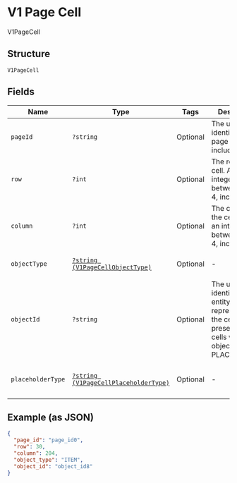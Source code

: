 
# V1 Page Cell

V1PageCell

## Structure

`V1PageCell`

## Fields

| Name | Type | Tags | Description | Getter | Setter |
|  --- | --- | --- | --- | --- | --- |
| `pageId` | `?string` | Optional | The unique identifier of the page the cell is included on. | getPageId(): ?string | setPageId(?string pageId): void |
| `row` | `?int` | Optional | The row of the cell. Always an integer between 0 and 4, inclusive. | getRow(): ?int | setRow(?int row): void |
| `column` | `?int` | Optional | The column of the cell. Always an integer between 0 and 4, inclusive. | getColumn(): ?int | setColumn(?int column): void |
| `objectType` | [`?string (V1PageCellObjectType)`](/doc/models/v1-page-cell-object-type.md) | Optional | - | getObjectType(): ?string | setObjectType(?string objectType): void |
| `objectId` | `?string` | Optional | The unique identifier of the entity represented in the cell. Not present for cells with an object_type of PLACEHOLDER. | getObjectId(): ?string | setObjectId(?string objectId): void |
| `placeholderType` | [`?string (V1PageCellPlaceholderType)`](/doc/models/v1-page-cell-placeholder-type.md) | Optional | - | getPlaceholderType(): ?string | setPlaceholderType(?string placeholderType): void |

## Example (as JSON)

```json
{
  "page_id": "page_id0",
  "row": 30,
  "column": 204,
  "object_type": "ITEM",
  "object_id": "object_id8"
}
```

